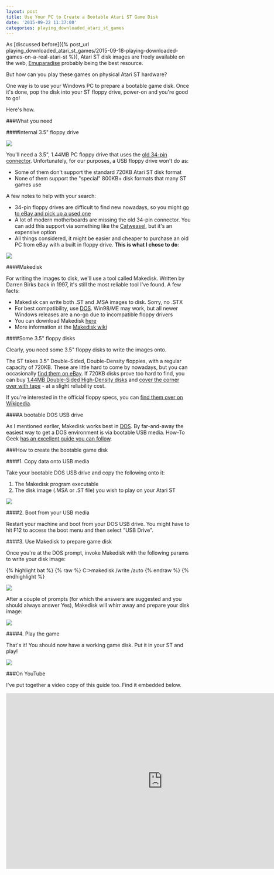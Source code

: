 ```yaml
---
layout: post
title: Use Your PC to Create a Bootable Atari ST Game Disk
date: '2015-09-22 11:37:00'
categories: playing_downloaded_atari_st_games
---
```


As [discussed before]({% post_url playing_downloaded_atari_st_games/2015-09-18-playing-downloaded-games-on-a-real-atari-st %}), Atari ST disk images are freely available on the web, <a href="http://www.emuparadise.me/Atari_ST_ROMs/63" target="_blank">Emuparadise</a> probably being the best resource.

But how can you play these games on physical Atari ST hardware?

One way is to use your Windows PC to prepare a bootable game disk. Once it's done, pop the disk into your ST floppy drive, power-on and you're good to go!

Here's how.

###What you need

####Internal 3.5" floppy drive

![](/img/posts/floppy2.png)

You'll need a 3.5", 1.44MB PC floppy drive that uses the <a href="http://www.computerhope.com/jargon/f/flopcabl.htm" target="_blank">old 34-pin connector</a>. Unfortunately, for our purposes, a USB floppy drive won't do as:

* Some of them don't support the standard 720KB Atari ST disk format
* None of them support the "special" 800KB+ disk formats that many ST games use

A few notes to help with your search:

* 34-pin floppy drives are difficult to find new nowadays, so you might <a href="http://www.ebay.co.uk/bhp/internal-floppy-drive" target="_blank">go to eBay and pick up a used one</a>
* A lot of modern motherboards are missing the old 34-pin connector. You can add this support via something like the <a href="https://en.wikipedia.org/wiki/Individual_Computers_Catweasel" target="_blank">Catweasel</a>, but it's an expensive option
* All things considered, it might be easier and cheaper to purchase an old PC from eBay with a built in floppy drive. **This is what I chose to do**:

![](/img/posts/dell_laptop.jpg)

####Makedisk

For writing the images to disk, we'll use a tool called Makedisk. Written by Darren Birks back in 1997, it's still the most reliable tool I've found. A few facts:

* Makedisk can write both .ST and .MSA images to disk. Sorry, no .STX
* For best compatibility, use <a href="https://en.wikipedia.org/wiki/DOS" target="_blank">DOS</a>. Win98/ME may work, but all newer Windows releases are a no-go due to incompatible floppy drivers
* You can download Makedisk <a href="http://emulatari.free.fr/zip/makedisk_v15.zip" target="_blank">here</a>
* More information at the <a href="http://www.atari-wiki.com/?title=Make_disk_Tutorial" target="_blank">Makedisk wiki</a>

####Some 3.5" floppy disks

Clearly, you need some 3.5" floppy disks to write the images onto.

The ST takes 3.5" Double-Sided, Double-Density floppies, with a regular capacity of 720KB. These are little hard to come by nowadays, but you can occasionally <a href="http://www.ebay.co.uk/sch/i.html?_odkw=1.44MB&_osacat=80136&_from=R40&_trksid=p2045573.m570.l1313.TR0.TRC0.H0.X720kb.TRS0&_nkw=720kb&_sacat=80136" target="_blank">find them on eBay</a>. If 720KB disks prove too hard to find, you can buy <a href="http://www.ebay.co.uk/sch/i.html?_odkw=720kb&_osacat=80136&_from=R40&_trksid=p2045573.m570.l1313.TR0.TRC0.H0.X1.44MB.TRS0&_nkw=1.44MB&_sacat=80136" target="_blank">1.44MB Double-Sided High-Density disks</a> and <a href="http://borislegradic.blogspot.co.uk/2009/03/obsolete-hardware.html" target="_blank">cover the corner over with tape</a> - at a slight reliability cost. 

If you're interested in the official floppy specs, you can <a href="https://en.wikipedia.org/wiki/List_of_floppy_disk_formats#Known_disk_logical_formats" target="_blank">find them over on Wikipedia</a>.

####A bootable DOS USB drive

As I mentioned earlier, Makedisk works best in <a href="https://en.wikipedia.org/wiki/DOS" target="_blank">DOS</a>. By far-and-away the easiest way to get a DOS environment is via bootable USB media. How-To Geek <a href="http://www.howtogeek.com/136987/how-to-create-a-bootable-dos-usb-drive/" target="_blank">has an excellent guide you can follow</a>.

###How to create the bootable game disk

####1. Copy data onto USB media

Take your bootable DOS USB drive and copy the following onto it:

1. The Makedisk program executable
2. The disk image (.MSA or .ST file) you wish to play on your Atari ST

![](/img/posts/copy_files.gif)

####2. Boot from your USB media

Restart your machine and boot from your DOS USB drive. You might have to hit F12 to access the boot menu and then select "USB Drive".

####3. Use Makedisk to prepare game disk

Once you're at the DOS prompt, invoke Makedisk with the following params to write your disk image:

{% highlight bat %}
{% raw %}
C:\>makedisk /write <disk image name> /auto
{% endraw %}
{% endhighlight %}

![](/img/posts/makedisk_command_line.png)

After a couple of prompts (for which the answers are suggested and you should always answer Yes), Makedisk will whirr away and prepare your disk image:

![](/img/posts/makedisk.gif)

####4. Play the game

That's it! You should now have a working game disk. Put it in your ST and play!

![](/img/posts/rick_dangerous.png)

###On YouTube

I've put together a video copy of this guide too. Find it embedded below.

<iframe width="853" height="480" src="https://www.youtube.com/embed/Tu52dALu6lQ" frameborder="0" allowfullscreen></iframe>
